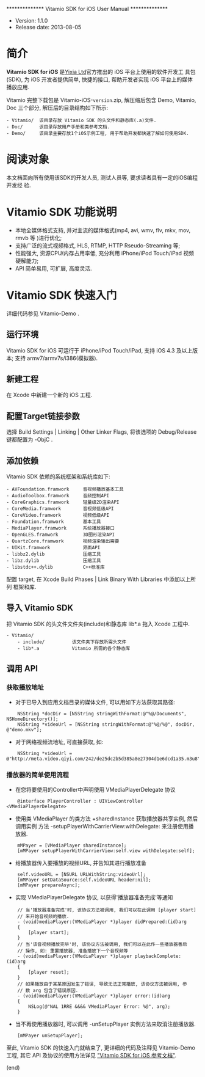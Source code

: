************** Vitamio SDK for iOS User Manual **************

* Version:				1.1.0
* Release date:			2013-08-05


# 简介

**Vitamio SDK for iOS** 是[Yixia Ltd][d1]官方推出的 iOS 平台上使用的软件开发工
具包(SDK), 为 iOS 开发者提供简单, 快捷的接口, 帮助开发者实现 iOS 平台上的媒体
播放应用.

Vitamio 完整下载包是 Vitamio-iOS-`version`.zip, 解压缩后包含 Demo, Vitamio,
Doc 三个部分, 解压后的目录结构如下所示:

>
	- Vitamio/	该目录存放 Vitamio SDK 的头文件和静态库(.a)文件.
	- Doc/		该目录存放用户手册和类参考文档.
	- Demo/		该目录主要存放1个iOS示例工程, 用于帮助开发都快速了解如何使用SDK.


# 阅读对象

本文档面向所有使用该SDK的开发人员, 测试人员等, 要求读者具有一定的iOS编程开发经
验.


# Vitamio SDK 功能说明

- 本地全媒体格式支持, 并对主流的媒体格式(mp4, avi, wmv, flv, mkv, mov, rmvb 等
  )进行优化;
- 支持广泛的流式视频格式, HLS, RTMP, HTTP Rseudo-Streaming 等;
- 性能强大, 资源CPU/内存占用率低, 充分利用 iPhone/iPod Touch/iPad 视频硬解能力;
- API 简单易用, 可扩展, 高度灵活.


# Vitamio SDK 快速入门

详细代码参见 Vitamio-Demo .

## 运行环境

Vitamio SDK for iOS 可运行于 iPhone/iPod Touch/iPad, 支持 iOS 4.3 及以上版本;
支持 armv7/armv7s/i386(模拟器).

## 新建工程

在 Xcode 中新建一个新的 iOS 工程.

## 配置Target链接参数

选择 Build Settings | Linking | Other Linker Flags, 将该选项的 Debug/Release
键都配置为 -ObjC .

## 添加依赖

Vitamio SDK 依赖的系统框架和系统库如下:

>
	- AVFoundation.framwork		音视频播放基本工具
	- AudioToolbox.framwork		音频控制API
	- CoreGraphics.framwork		轻量级2D渲染API
	- CoreMedia.framwork		音视频低级API
	- CoreVideo.framwork		视频低级API
	- Foundation.framwork		基本工具
	- MediaPlayer.framwork		系统播放器接口
	- OpenGLES.framwork			3D图形渲染API
	- QuartzCore.framwork		视频渲染输出需要
	- UIKit.framwork			界面API
	- libbz2.dylib				压缩工具
	- libz.dylib				压缩工具
	- libstdc++.dylib			C++标准库

配置 target, 在 Xcode Build Phases | Link Binary With Libraries 中添加以上所列
框架和库.

## 导入 Vitamio SDK

把 Vitamio SDK 的头文件文件夹(include)和静态库 lib*.a 拖入 Xcode 工程中.

	- Vitamio/
		- include/			该文件夹下存放所需头文件
		- lib*.a			Vitamio 所需的各个静态库

## 调用 API

### 获取播放地址

- 对于已导入到应用文档目录的媒体文件, 可以用如下方法获取其路径:

>
```Objc
	NSString *docDir = [NSString stringWithFormat:@"%@/Documents", NSHomeDirectory()];
    NSString *videoUrl = [NSString stringWithFormat:@"%@/%@", docDir, @"demo.mkv"];
```

- 对于网络视频流地址, 可直接获取, 如:

>
```Objc
    NSString *videoUrl = @"http://meta.video.qiyi.com/242/de25dc2b5d385a8e27304d1e6dcd1a35.m3u8"
```

### 播放器的简单使用流程

- 在您将要使用的Controller中声明使用 VMediaPlayerDelegate 协议

>
```Objc
	@interface PlayerController : UIViewController <VMediaPlayerDelegate>
```

- 使用类 VMediaPlayer 的类方法 +sharedInstance 获取播放器共享实例, 然后调用实例
  方法 -setupPlayerWithCarrierView:withDelegate: 来注册使用播放器.

>
```Objc
	mMPayer = [VMediaPlayer sharedInstance];
	[mMPayer setupPlayerWithCarrierView:self.view withDelegate:self];
```

- 给播放器传入要播放的视频URL, 并告知其进行播放准备

>
```Objc
	self.videoURL = [NSURL URLWithString:videoUrl];
    [mMPayer setDataSource:self.videoURL header:nil];
    [mMPayer prepareAsync];
```

- 实现 VMediaPlayerDelegate 协议, 以获得'播放器准备完成'等通知

>
```ObjC
	// 当'播放器准备完成'时, 该协议方法被调用, 我们可以在此调用 [player start]
	// 来开始音视频的播放.
	- (void)mediaPlayer:(VMediaPlayer *)player didPrepared:(id)arg
	{
		[player start];
	}
	// 当'该音视频播放完毕'时, 该协议方法被调用, 我们可以在此作一些播放器善后
	// 操作, 如: 重置播放器, 准备播放下一个音视频等
	- (void)mediaPlayer:(VMediaPlayer *)player playbackComplete:(id)arg
	{
		[player reset];
	}
	// 如果播放由于某某原因发生了错误, 导致无法正常播放, 该协议方法被调用, 参
	// 数 arg 包含了错误原因.
	- (void)mediaPlayer:(VMediaPlayer *)player error:(id)arg
	{
		NSLog(@"NAL 1RRE &&&& VMediaPlayer Error: %@", arg);
	}
```

- 当不再使用播放器时, 可以调用 -unSetupPlayer 实例方法来取消注册播放器.

>
```Objc
	[mMPayer unSetupPlayer];
```

至此, Vitamio SDK 的快速入门就结束了, 更详细的代码及注释见 Vitamio-Demo 工程,
其它 API 及协议的使用方法详见 ["Vitamio SDK for iOS 参考文档"][A1].


[A1]: https://github.com/yixia/Vitamio-iOS/tree/master/Doc
[d1]: http://www.vitamio.org/en/


(end)
